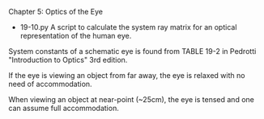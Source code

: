 Chapter 5: Optics of the Eye

* 19-10.py
A script to calculate the system ray matrix for an optical representation of the human eye. 

System constants of a schematic eye is found from TABLE 19-2 in Pedrotti "Introduction to Optics" 3rd edition.

If the eye is viewing an object from far away, the eye is relaxed with no need of accommodation. 

When viewing an object at near-point (~25cm), the eye is tensed and one can assume full accommodation.
